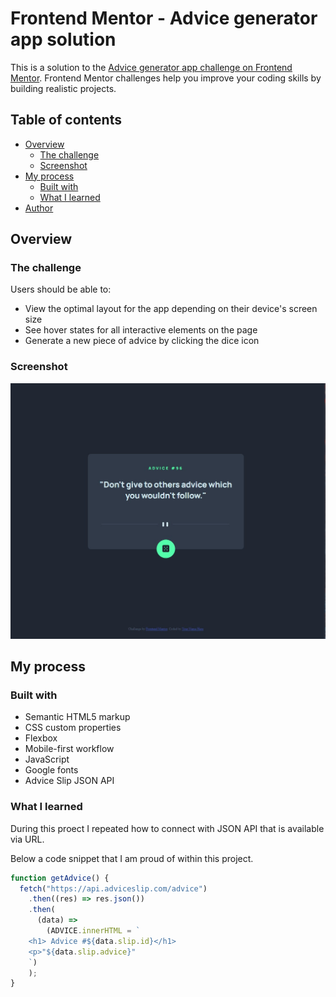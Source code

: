 # Frontend Mentor - Advice generator app solution

This is a solution to the [Advice generator app challenge on Frontend Mentor](https://www.frontendmentor.io/challenges/advice-generator-app-QdUG-13db). Frontend Mentor challenges help you improve your coding skills by building realistic projects.

## Table of contents

- [Overview](#overview)
  - [The challenge](#the-challenge)
  - [Screenshot](#screenshot)
- [My process](#my-process)
  - [Built with](#built-with)
  - [What I learned](#what-i-learned)
- [Author](#author)

## Overview

### The challenge

Users should be able to:

- View the optimal layout for the app depending on their device's screen size
- See hover states for all interactive elements on the page
- Generate a new piece of advice by clicking the dice icon

### Screenshot

![](./screenshot.jpg)

## My process

### Built with

- Semantic HTML5 markup
- CSS custom properties
- Flexbox
- Mobile-first workflow
- JavaScript
- Google fonts
- Advice Slip JSON API

### What I learned

During this proect I repeated how to connect with JSON API that is available via URL.

Below a code snippet that I am proud of within this project.

```js
function getAdvice() {
  fetch("https://api.adviceslip.com/advice")
    .then((res) => res.json())
    .then(
      (data) =>
        (ADVICE.innerHTML = `
    <h1> Advice #${data.slip.id}</h1>
    <p>"${data.slip.advice}"
    `)
    );
}
```
